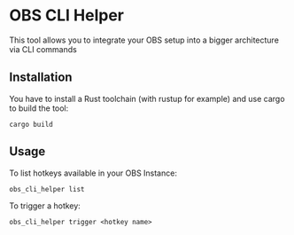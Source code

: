 # OBS CLI Helper
This tool allows you to integrate your OBS setup into a bigger architecture via CLI commands


## Installation
You have to install a Rust toolchain (with rustup for example) and use cargo to build the tool:
```
cargo build
```


## Usage
To list hotkeys available in your OBS Instance:
```
obs_cli_helper list 
```


To trigger a hotkey:
```
obs_cli_helper trigger <hotkey name>
```
